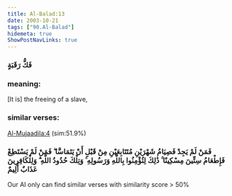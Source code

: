 ```yaml
---
title: Al-Balad:13
date: 2003-10-21
tags: ["90.Al-Balad"]
hidemeta: true 
ShowPostNavLinks: true 
---
```

### فَكُّ رَقَبَةٍ
### meaning: 
[It is] the freeing of a slave,
### similar verses: 

[Al-Mujaadila:4](/58/4) (sim:51.9%)

### فَمَنْ لَمْ يَجِدْ فَصِيَامُ شَهْرَيْنِ مُتَتَابِعَيْنِ مِنْ قَبْلِ أَنْ يَتَمَاسَّا ۖ فَمَنْ لَمْ يَسْتَطِعْ فَإِطْعَامُ سِتِّينَ مِسْكِينًا ۚ ذَٰلِكَ لِتُؤْمِنُوا بِاللَّهِ وَرَسُولِهِ ۚ وَتِلْكَ حُدُودُ اللَّهِ ۗ وَلِلْكَافِرِينَ عَذَابٌ أَلِيمٌ

Our AI only can find similar verses with similarity score > 50% 



